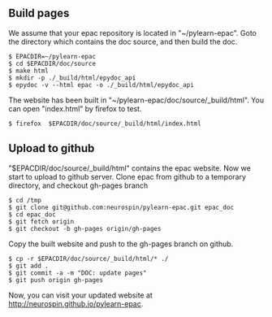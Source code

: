 Build pages
-----------

We assume that your epac repository is located in "~/pylearn-epac". Goto the directory which contains the doc source, and then build the doc.

```
$ EPACDIR=~/pylearn-epac
$ cd $EPACDIR/doc/source
$ make html
$ mkdir -p ./_build/html/epydoc_api
$ epydoc -v --html epac -o ./_build/html/epydoc_api
```

The website has been built in "~/pylearn-epac/doc/source/_build/html". You can open "index.html" by firefox to test.

```
$ firefox  $EPACDIR/doc/source/_build/html/index.html
```

Upload to github
----------------
"$EPACDIR/doc/source/_build/html" contains the epac website. Now we start to upload to github server. Clone epac from github to a temporary directory, and checkout gh-pages branch

```
$ cd /tmp
$ git clone git@github.com:neurospin/pylearn-epac.git epac_doc
$ cd epac_doc
$ git fetch origin
$ git checkout -b gh-pages origin/gh-pages
```

Copy the built website and push to the gh-pages branch on github.

```
$ cp -r $EPACDIR/doc/source/_build/html/* ./
$ git add .
$ git commit -a -m "DOC: update pages"
$ git push origin gh-pages
```

Now, you can visit your updated website at http://neurospin.github.io/pylearn-epac.